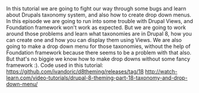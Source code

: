 <!--
{
"name" : "taxonomy-dropdown",
"version" : "0.1",
"title" : "Taxonomy and Dropdown Menu",
"description" : "Drupal 8 Theming, Part 7",
"homepage" : "https://www.youtube.com/playlist?list=PLUBR53Dw-Ef818EUxzNoWKcQ7PYUXpFFA",
"freshnessDate" : 2015-12-10,
"license" : "Standard YouTube License"
}
-->

<!-- @section, "title" : "Part 18 - Taxonomy and Drop Down Menu" -->

In this tutorial we are going to fight our way through some bugs and learn about Drupals taxonomy system, and also how to create drop down menus.
In this episode we are going to run into some trouble with Drupal Views, and Foundation framework won't work as expected. But we are going to work around those problems and learn what taxonomies are in Drupal 8, how you can create one and how you can display them using Views.
We are also going to make a drop down menu for those taxonomies, without the help of Foundation framework because there seems to be a problem with that also. But that's no biggie we know how to make drop downs without some fancy framework :).
Code used in this tutorial:
https://github.com/ivandoric/d8theming/releases/tag/18
http://watch-learn.com/video-tutorials/drupal-8-theming-part-18-taxonomy-and-drop-down-menu/

<!-- @asset, "contentType": "outlearn/video", "provider": "youtube", "url": "https://www.youtube.com/embed/mp6hsGhqhSU" -->
